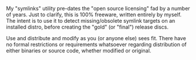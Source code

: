  My &quot;symlinks&quot; utility pre-dates the &quot;open source licensing&quot; fad by a number of years. Just to clarify, this is 100% freeware, written entirely by myself. The intent is to use it to detect missing/obsolete symlink targets on an installed distro, before creating the &quot;gold&quot; (or &quot;final&quot;) release discs.

 Use and distribute and modify as you (or anyone else) sees fit. There have no formal restrictions or requirements whatsoever regarding distribution of either binaries or source code, whether modified or original.